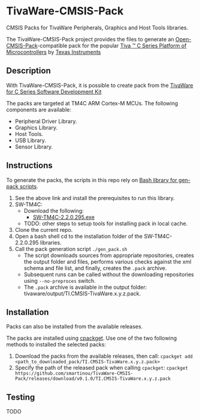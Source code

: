 # TivaWare-CMSIS-Pack
CMSIS Packs for TivaWare Peripherals, Graphics and Host Tools libraries.

The TivaWare-CMSIS-Pack project provides the files to generate an [Open-CMSIS-Pack](https://www.open-cmsis-pack.org/)-compatible pack for the popular [Tiva :tm: C
Series Platform of Microcontrollers](https://www.ti.com/lit/wp/spmy010/spmy010.pdf?ts=1701579173957&ref_url=https%253A%252F%252Fwww.ti.com%252Fproduct%252FTM4C123GH6PM) by [Texas Instruments](https://www.ti.com)

## Description

With TivaWare-CMSIS-Pack, it is possible to create pack from the [TivaWare for C Series Software Development Kit](https://www.ti.com/tool/SW-TM4C)

The packs are targeted at TM4C ARM Cortex-M MCUs. The following components are available:
* Peripheral Driver Library.
* Graphics Library.
* Host Tools.
* USB Library.
* Sensor Library.
    
## Instructions
 
To generate the packs, the scripts in this repo rely on [Bash library for gen-pack scripts](https://github.com/Open-CMSIS-Pack/gen-pack).

1. See the above link and install the prerequisites to run this library.
2. SW-TM4C:
    * Download the following:
        * [SW-TM4C-2.2.0.295.exe](https://www.ti.com/tool/SW-TM4C)
    * TODO: other steps to setup tools for installing pack in local cache.
3. Clone the current repo.
4. Open a bash shell cd to the installation folder of the SW-TM4C-2.2.0.295 libraries.
5. Call the pack generation script `./gen_pack.sh`
    * The script downloads sources from appropriate repositories, creates the output folder and files, performs various checks against the xml schema and file list, and finally, creates the `.pack` archive.
    * Subsequent runs can be called without the downloading repositories using `--no-preproces` switch.
    * The `.pack` archive is available in the output folder: tivaware/output/TI.CMSIS-TivaWare.x.y.z.pack.
    
## Installation

Packs can also be installed from the available releases.

The packs are installed using [cpackget](https://github.com/Open-CMSIS-Pack/cpackget). Use one of the two following methods to installed the selected packs:

1. Download the packs from the available releases, then call:
   `cpackget add <path_to_downloaded_pack/TI.CMSIS-TivaWare.x.y.z.pack>`
2. Specify the path of the released pack when calling `cpackget`:
   `cpackget https://github.com/smartinou/TivaWare-CMSIS-Pack/releases/download/v0.1.0/TI.CMSIS-TivaWare.x.y.z.pack`

## Testing
TODO
